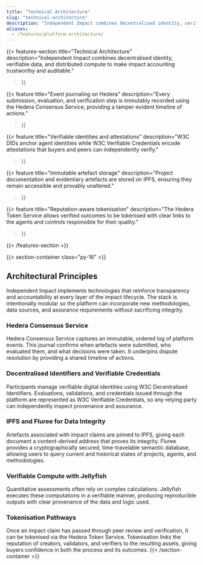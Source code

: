 ```yaml
---
title: "Technical Architecture"
slug: "technical-architecture"
description: "Independent Impact combines decentralised identity, verifiable data, and distributed compute to make impact accounting trustworthy and auditable."
aliases:
  - /features/platform-architecture/
---
```


{{< features-section
    title="Technical Architecture"
    description="Independent Impact combines decentralised identity, verifiable data, and distributed compute to make impact accounting trustworthy and auditable."
>}}

{{< feature
    title="Event journaling on Hedera"
    description="Every submission, evaluation, and verification step is immutably recorded using the Hedera Consensus Service, providing a tamper-evident timeline of actions."
>}}

{{< feature
    title="Verifiable identities and attestations"
    description="W3C DIDs anchor agent identities while W3C Verifiable Credentials encode attestations that buyers and peers can independently verify."
>}}

{{< feature
    title="Immutable artefact storage"
    description="Project documentation and evidentiary artefacts are stored on IPFS, ensuring they remain accessible and provably unaltered."
>}}

{{< feature
    title="Reputation-aware tokenisation"
    description="The Hedera Token Service allows verified outcomes to be tokenised with clear links to the agents and controls responsible for their quality."
>}}

{{< /features-section >}}

{{< section-container class="py-16" >}}
## Architectural Principles

Independent Impact implements technologies that reinforce transparency and accountability at every layer of the impact lifecycle. The stack is intentionally modular so the platform can incorporate new methodologies, data sources, and assurance requirements without sacrificing integrity.

### Hedera Consensus Service

Hedera Consensus Service captures an immutable, ordered log of platform events. This journal confirms when artefacts were submitted, who evaluated them, and what decisions were taken. It underpins dispute resolution by providing a shared timeline of actions.

### Decentralised Identifiers and Verifiable Credentials

Participants manage verifiable digital identities using W3C Decentralised Identifiers. Evaluations, validations, and credentials issued through the platform are represented as W3C Verifiable Credentials, so any relying party can independently inspect provenance and assurance.

### IPFS and Fluree for Data Integrity

Artefacts associated with impact claims are pinned to IPFS, giving each document a content-derived address that proves its integrity. Fluree provides a cryptographically secured, time-travelable semantic database, allowing users to query current and historical states of projects, agents, and methodologies.

### Verifiable Compute with Jellyfish

Quantitative assessments often rely on complex calculations. Jellyfish executes these computations in a verifiable manner, producing reproducible outputs with clear provenance of the data and logic used.

### Tokenisation Pathways

Once an impact claim has passed through peer review and verification, it can be tokenised via the Hedera Token Service. Tokenisation links the reputation of creators, validators, and verifiers to the resulting assets, giving buyers confidence in both the process and its outcomes.
{{< /section-container >}}
